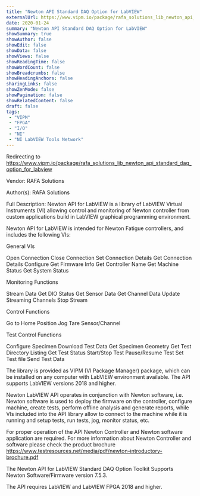 ```yaml
---
title: "Newton API Standard DAQ Option for LabVIEW"
externalUrl: https://www.vipm.io/package/rafa_solutions_lib_newton_api_standard_daq_option_for_labview
date: 2020-01-24
summary: "Newton API Standard DAQ Option for LabVIEW"
showSummary: true
showAuthor: false
showEdit: false
showData: false
showViews: false
showReadingTime: false
showWordCount: false
showBreadcrumbs: false
showHeadingAnchors: false
sharingLinks: false
showZenMode: false
showPagination: false
showRelatedContent: false
draft: false
tags:
 - "VIPM"
 - "FPGA"
 - "I/O"
 - "NI"
 - "NI LabVIEW Tools Network"
---
```


Redirecting to https://www.vipm.io/package/rafa_solutions_lib_newton_api_standard_daq_option_for_labview

Vendor: RAFA Solutions

Author(s): RAFA Solutions
 
Full Description:
Newton API for LabVIEW is a library of LabVIEW Virtual Instruments (VI) allowing control and monitoring of Newton controller from custom applications build in LabVIEW graphical programming environment.

Newton API for LabVIEW is intended for Newton Fatigue controllers, and includes the following VIs:

General VIs

Open Connection
Close Connection
Set Connection Details
Get Connection Details
Configure
Get Firmware Info
Get Controller Name 
Get Machine Status 
Get System Status

Monitoring Functions

Stream Data
Get DIO Status
Get Sensor Data
Get Channel Data
Update Streaming Channels
Stop Stream

Control Functions

Go to Home Position
Jog
Tare Sensor/Channel

Test Control Functions

Configure Specimen
Download Test Data
Get Specimen Geometry
Get Test Directory Listing
Get Test Status
Start/Stop Test
Pause/Resume Test 
Set Test file
Send Test Data


The library is provided as VIPM (VI Package Manager) package, which can be installed on any computer with LabVIEW environment available. The API supports LabVIEW versions 2018 and higher.

Newton LabVIEW API operates in conjunction with Newton software, i.e. Newton software is used to deploy the firmware on the controller, configure machine, create tests, perform offline analysis and generate reports, while VIs included into the API library allow to connect to the machine while it is running and setup tests, run tests, jog, monitor status, etc.

For proper operation of the API Newton Controller and Newton software application are required. For more information about Newton Controller and software please check the product brochure https://www.testresources.net/media/pdf/newton-introductory-brochure.pdf

The Newton API for LabVIEW Standard DAQ Option Toolkit Supports Newton Software/Firmware version 7.5.3.

The API requires LabVIEW and LabVIEW FPGA 2018 and higher.
